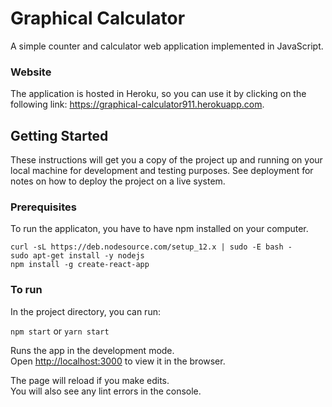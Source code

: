 # Graphical Calculator

A simple counter and calculator web application implemented in JavaScript. <br> 

### Website

The application is hosted in Heroku, so you can use it by clicking on the following link: https://graphical-calculator911.herokuapp.com.

## Getting Started

These instructions will get you a copy of the project up and running on your local machine for development and testing purposes. See deployment for notes on how to deploy the project on a live system.

### Prerequisites

To run the applicaton, you have to have npm installed on your computer.

```
curl -sL https://deb.nodesource.com/setup_12.x | sudo -E bash -
sudo apt-get install -y nodejs
npm install -g create-react-app
```

### To run

In the project directory, you can run:

`npm start` or `yarn start`

Runs the app in the development mode.<br>
Open [http://localhost:3000](http://localhost:3000) to view it in the browser.

The page will reload if you make edits.<br>
You will also see any lint errors in the console.
